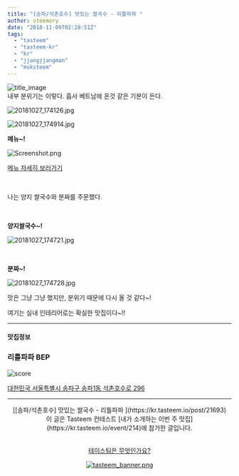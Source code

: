 ```yaml
---
title: "[송파/석촌호수] 맛있는 쌀국수 - 리틀파파 "
author: steemory
date: "2018-11-09T02:28:51Z"
tags:
  - "tasteem"
  - "tasteem-kr"
  - "kr"
  - "jjangjjangman"
  - "muksteem"
---
```

![title_image](https://static.tasteem.io/uploads/3843/post/21693/content_a07ebeec-5258-4061-b773-f07a109e1a26.jpeg)
<br/>
내부 분위기는 이렇다. 흡사 베트남에 온것 같은 기분이 든다.

![20181027_174126.jpg](https://static.tasteem.io/uploads/image/image/102365/4086b691-5b10-4d08-89b7-506691b2aa59.jpeg)



![20181027_174914.jpg](https://static.tasteem.io/uploads/image/image/102364/4086b691-5b10-4d08-89b7-506691b2aa59.jpeg)


**메뉴~!**

![Screenshot.png](https://static.tasteem.io/uploads/image/image/102370/a7f07eaa-6f32-41e7-a7a1-0e00aadf1c69.png)

[메뉴 자세히 보러가기](https://store.naver.com/restaurants/detail?id=1812572171&tab=menu#_tab)


<br>

나는 양지 쌀국수와 분짜를 주문했다.

<br>

**양지쌀국수~!**

![20181027_174721.jpg](https://static.tasteem.io/uploads/image/image/102367/4086b691-5b10-4d08-89b7-506691b2aa59.jpeg)

<br>

**분짜~!**

![20181027_174728.jpg](https://static.tasteem.io/uploads/image/image/102368/a7f07eaa-6f32-41e7-a7a1-0e00aadf1c69.jpeg)

맛은 그냥 그냥 했지만, 분위기 때문에 다시 올 것 같다~!

여기는 실내 인테리어로는 확실한 맛집이다~!!


---------------------
#### 맛집정보
### 리틀파파 BEP
![score](https://static.tasteem.io/images/steem/1Crowns.png)

[대한민국 서울특별시 송파구 송파1동 석촌호수로 296](https://kr.tasteem.io/post/21693#map)

-----------------------------------------
<center>[[송파/석촌호수] 맛있는 쌀국수 - 리틀파파 ](https://kr.tasteem.io/post/21693)
<br/>이 글은 Tasteem 컨테스트
 [내가 소개하는  이번 주 맛집](https://kr.tasteem.io/event/214)에 참가한 글입니다.

<br/>[테이스팀은 무엇인가요?](https://kr.tasteem.io/about)

[![tasteem_banner.png](https://static.tasteem.io/images/tasteem_banner_v3.png)](https://kr.tasteem.io)</center>
